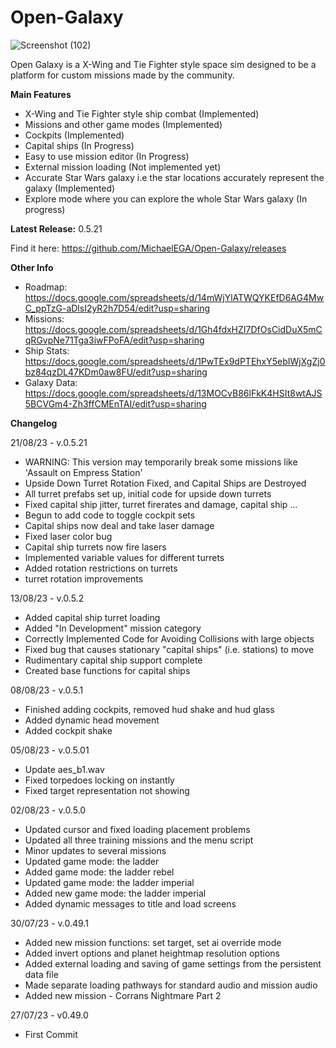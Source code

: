 # Open-Galaxy
![Screenshot (102)](https://github.com/MichaelEGA/Open-Galaxy/assets/67586167/bfaaffc9-1d2f-484a-8f20-c833c434699c)

Open Galaxy is a X-Wing and Tie Fighter style space sim designed to be a platform for custom missions made by the community. 

**Main Features**

  - X-Wing and Tie Fighter style ship combat (Implemented)
  - Missions and other game modes (Implemented)
  - Cockpits (Implemented)
  - Capital ships (In Progress)
  - Easy to use mission editor (In Progress)
  - External mission loading (Not implemented yet)
  - Accurate Star Wars galaxy i.e the star locations accurately represent the galaxy (Implemented)
  - Explore mode where you can explore the whole Star Wars galaxy (In progress)

**Latest Release:** 0.5.21

Find it here: https://github.com/MichaelEGA/Open-Galaxy/releases

**Other Info**

  - Roadmap: https://docs.google.com/spreadsheets/d/14mWjYlATWQYKEfD6AG4MwC_ppTzG-aDlsI2yR2h7D54/edit?usp=sharing
  - Missions: https://docs.google.com/spreadsheets/d/1Gh4fdxHZI7DfOsCidDuX5mCqRGvpNe71Tga3iwFPoFA/edit?usp=sharing
  - Ship Stats: https://docs.google.com/spreadsheets/d/1PwTEx9dPTEhxY5ebIWjXgZj0bz84qzDL47KDm0aw8FU/edit?usp=sharing
  - Galaxy Data: https://docs.google.com/spreadsheets/d/13MOCvB86lFkK4HSIt8wtAJS5BCVGm4-Zh3ffCMEnTAI/edit?usp=sharing


**Changelog**

21/08/23 - v.0.5.21
  - WARNING: This version may temporarily break some missions like 'Assault on Empress Station' 
  - Upside Down Turret Rotation Fixed, and Capital Ships are Destroyed
  - All turret prefabs set up, initial code for upside down turrets
  - Fixed capital ship jitter, turret firerates and damage, capital ship …
  - Begun to add code to toggle cockpit sets
  - Capital ships now deal and take laser damage
  - Fixed laser color bug
  - Capital ship turrets now fire lasers
  - Implemented variable values for different turrets
  - Added rotation restrictions on turrets
  - turret rotation improvements

13/08/23 - v.0.5.2
  - Added capital ship turret loading
  - Added "In Development" mission category
  - Correctly Implemented Code for Avoiding Collisions with large objects
  - Fixed bug that causes stationary "capital ships" (i.e. stations) to move
  - Rudimentary capital ship support complete
  - Created base functions for capital ships

08/08/23 - v.0.5.1
  - Finished adding cockpits, removed hud shake and hud glass
  - Added dynamic head movement
  - Added cockpit shake

05/08/23 - v.0.5.01
  - Update aes_b1.wav
  - Fixed torpedoes locking on instantly
  - Fixed target representation not showing

02/08/23 - v.0.5.0
  - Updated cursor and fixed loading placement problems
  - Updated all three training missions and the menu script
  - Minor updates to several missions
  - Updated game mode: the ladder
  - Added game mode: the ladder rebel
  - Updated game mode: the ladder imperial
  - Added new game mode: the ladder imperial
  - Added dynamic messages to title and load screens

30/07/23 - v.0.49.1
  - Added new mission functions: set target, set ai override mode
  - Added invert options and planet heightmap resolution options
  - Added external loading and saving of game settings from the persistent data file
  - Made separate loading pathways for standard audio and mission audio
  - Added new mission - Corrans Nightmare Part 2

27/07/23 - v0.49.0
  - First Commit
